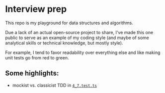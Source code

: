 # Interview prep

This repo is my playground for data structures and algorithms.

Due a lack of an actual open-source project to share, I've made this
one public to serve as an example of my coding style (and maybe of some analytical skills or technical knowledge, but mostly style).

For example, I tend to favor readability over everything else
and like making unit tests go from red to green.

## Some highlights:

- mockist vs. classicist TDD in [`4_7.test.ts`](./4_trees_graphs/4_7.test.ts#L164)
